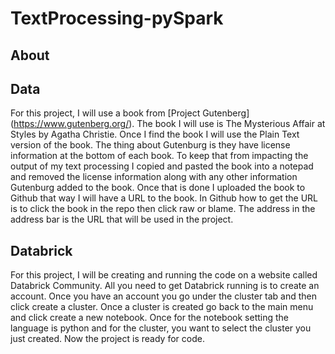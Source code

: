 # TextProcessing-pySpark
## About

## Data
For this project, I will use a book from [Project Gutenberg] (https://www.gutenberg.org/). The book I will use is The Mysterious Affair at Styles by Agatha Christie.
Once I find the book I will use the Plain Text version of the book. The thing about Gutenburg is they have license information at the bottom of each book. To keep that from
impacting the output of my text processing I copied and pasted the book into a notepad and removed the license information along with any other information Gutenburg added to 
the book. Once that is done I uploaded the book to Github that way I will have a URL to the book. In Github how to get the URL is to click the book in the repo then click raw or 
blame. The address in the address bar is the URL that will be used in the project.

## Databrick
For this project, I will be creating and running the code on a website called Databrick Community.
All you need to get Databrick running is to create an account. Once you have an account you go under the cluster tab and then click create a cluster.
Once a cluster is created go back to the main menu and click create a new notebook. Once for the notebook setting the language is python and for the cluster, you want to select 
the cluster you just created. Now the project is ready for code. 
